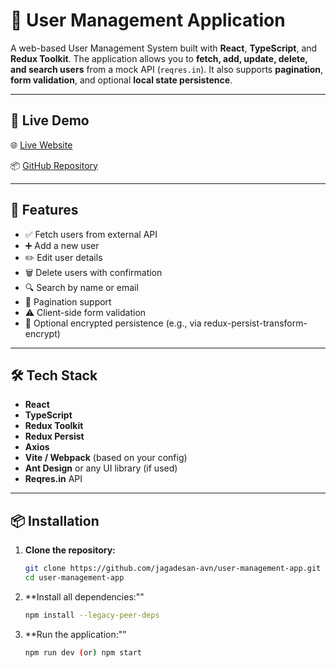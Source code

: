 # 👤 User Management Application

A web-based User Management System built with **React**, **TypeScript**, and **Redux Toolkit**. The application allows you to **fetch, add, update, delete, and search users** from a mock API (`reqres.in`). It also supports **pagination**, **form validation**, and optional **local state persistence**.

---

## 🚀 Live Demo

🌐 [Live Website](https://user-management-six-eta.vercel.app/login)

📦 [GitHub Repository](https://github.com/jagadesan-avn/user-management)

---

## 📌 Features

- ✅ Fetch users from external API
- ➕ Add a new user
- ✏️ Edit user details
- 🗑️ Delete users with confirmation
- 🔍 Search by name or email
- 📃 Pagination support
- ⚠️ Client-side form validation
- 🔐 Optional encrypted persistence (e.g., via redux-persist-transform-encrypt)

---

## 🛠️ Tech Stack

- **React**
- **TypeScript**
- **Redux Toolkit**
- **Redux Persist**
- **Axios**
- **Vite / Webpack** (based on your config)
- **Ant Design** or any UI library (if used)
- **Reqres.in** API

---

## 📦 Installation

1. **Clone the repository:**
   ```bash
   git clone https://github.com/jagadesan-avn/user-management-app.git
   cd user-management-app
2. **Install all dependencies:""
    ```bash
   npm install --legacy-peer-deps
3. **Run the application:""
    ```bash
   npm run dev (or) npm start
